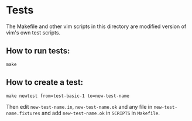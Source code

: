 # Tests

The Makefile and other vim scripts in this directory are modified version of vim's own test scripts.

## How to run tests:

    make

## How to create a test:

    make newtest from=test-basic-1 to=new-test-name

Then edit `new-test-name.in`, `new-test-name.ok` and any file in `new-test-name.fixtures` and add `new-test-name.ok` in `SCRIPTS` in `Makefile`.

